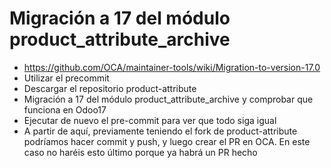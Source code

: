 # Migración a 17 del módulo product_attribute_archive
* https://github.com/OCA/maintainer-tools/wiki/Migration-to-version-17.0
* Utilizar el precommit
* Descargar el repositorio product-attribute
* Migración a 17 del módulo product_attribute_archive y comprobar que funciona en Odoo17
* Ejecutar de nuevo el pre-commit para ver que todo siga igual
* A partir de aquí, previamente teniendo el fork de product-attribute podríamos hacer commit y push, y luego crear el PR en OCA. En este caso no haréis esto último porque ya habrá un PR hecho
